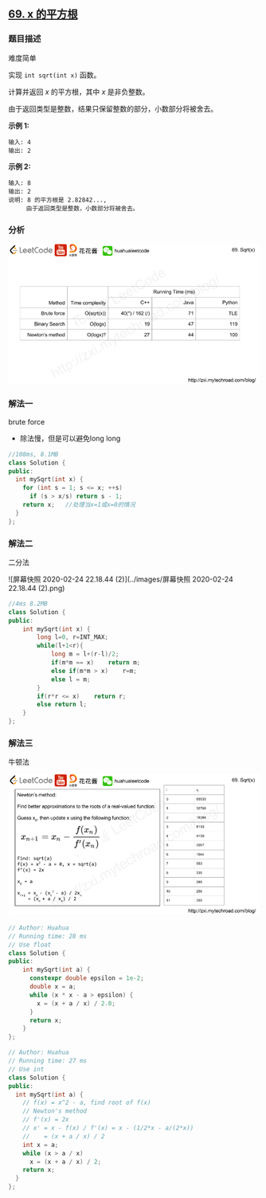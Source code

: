 ## [69. x 的平方根](https://leetcode-cn.com/problems/sqrtx/)

### 题目描述

难度简单

实现 `int sqrt(int x)` 函数。

计算并返回 *x* 的平方根，其中 *x* 是非负整数。

由于返回类型是整数，结果只保留整数的部分，小数部分将被舍去。

**示例 1:**

```
输入: 4
输出: 2
```

**示例 2:**

```
输入: 8
输出: 2
说明: 8 的平方根是 2.82842..., 
     由于返回类型是整数，小数部分将被舍去。
```

### 分析

![69-ep158](../images/69-ep158-2555194.png)

### 解法一

brute force

- 除法慢，但是可以避免long long

```c++
//108ms, 8.1MB
class Solution {
public:
  int mySqrt(int x) {
    for (int s = 1; s <= x; ++s)
      if (s > x/s) return s - 1;
    return x;	//处理当x=1或x=0的情况
  }
};
```

### 解法二

二分法

![屏幕快照 2020-02-24 22.18.44 (2)](../images/屏幕快照 2020-02-24 22.18.44 (2).png)

```c++
//4ms 8.2MB
class Solution {
public:
    int mySqrt(int x) {
        long l=0, r=INT_MAX;
        while(l+1<r){
            long m = l+(r-l)/2;
            if(m*m == x)    return m;
            else if(m*m > x)    r=m;
            else l = m;
        }
        if(r*r <= x)    return r;
        else return l;
    }
};
```

### 解法三

牛顿法

![69-ep158-2-1](../images/69-ep158-2-1.png)

```c++
// Author: Huahua
// Running time: 28 ms
// Use float
class Solution {
public:
    int mySqrt(int a) {
      constexpr double epsilon = 1e-2;
      double x = a;
      while (x * x - a > epsilon) {
        x = (x + a / x) / 2.0;
      }
      return x;
    }
};
```



```c++
// Author: Huahua
// Running time: 27 ms
// Use int
class Solution {
public:
  int mySqrt(int a) {
    // f(x) = x^2 - a, find root of f(x)
    // Newton's method
    // f'(x) = 2x
    // x' = x - f(x) / f'(x) = x - (1/2*x - a/(2*x))
    //    = (x + a / x) / 2
    int x = a;
    while (x > a / x)
      x = (x + a / x) / 2;
    return x;
  }
};
```

